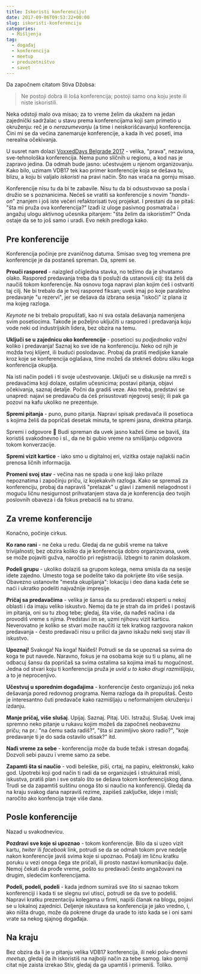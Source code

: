 ```yaml
---
title: Iskoristi konferenciju!
date: 2017-09-06T09:53:22+00:00
slug: iskoristi-konferenciju
categories:
  - Mišljenja
tag:
  - događaj
  - konferencija
  - meetup
  - preduzetništvo
  - savet
---
```


Da započnem citatom Stiva Džobsa:

<!--more-->

> Ne postoji dobra ili loša konferencija; postoji samo ona koju jeste ili niste iskoristili.

Neka odstoji malo ova misao; za to vreme želim da ukažem na jedan zajednički sadržalac u stavu prema konferencijama koji sam primetio u okruženju: reč je o _nerazumevanju_ (a time i neiskorišćavanju) konferencija. Čini mi se da većina zanemaruje konferencije, a kada ih već poseti, ima nerealna očekivanja.

U susret nam dolazi [VoxxedDays Belgrade 2017](https://belgrade.voxxeddays.com) - velika, "prava", nezavisna, sve-tehnološka konferencija. Nema puno sličnih u regionu, a kod nas je zapravo jedina. Da odmah bude jasno: učestvujem u njenom organizovanju. Kako bilo, uzimam VDB17 tek kao primer konferencije koja se dešava tu, blizu, a koju bi valjalo _iskoristi_ na pravi način. Što nas vraća na gornju misao.

Konferencije nisu tu da bi te zabavile. Nisu tu da bi odsustvovao sa posla i družio se s poznanicima. Nećeš se vratiti sa konferencije s novim "_hands-on_" znanjem i još iste večeri refaktorisati tvoj projekat. I prestani da se pitaš: "šta mi pruža ova konferencija?" Izađi iz uloge pasivnog posmatrača i angažuj ulogu aktivnog učesnika pitanjem: "šta želim da iskoristim?" Onda ostaje da se to još samo i uradi. Evo nekih predloga kako.

## Pre konferencije

Konferencija počinje pre zvaničnog datuma. Smisao sveg tog vremena pre konferencije je da postaneš spreman. Da, spremi se.

**Prouči raspored** - naizgled očigledna stavka, no težimo da je shvatamo olako. Raspored predavanja treba da ti posluži da ustanoviš _cilj_: šta želiš da naučiš tokom konferencije. Na osnovu toga napravi plan kojim ćeš i ostvariti taj cilj. Ne bi trebalo da je tvoj raspored fiksan; uvek imaj po koje paralelno predavanje "u rezervi", jer se dešava da izbrana sesija "iskoči" iz plana iz ma kojeg razloga.

_Keynote_ ne bi trebalo propuštati, kao ni sva ostala dešavanja namenjena svim posetiocima. Takođe je poželjno uključiti u raspored i predavanja koju vode neki od industrijskih lidera, bez obzira na temu.

**Uključi se u zajednicu oko konferencije** - posetioci su _podjednako važni_ koliko i predavanja! Saznaj ko sve ide na konferenciju. Neko od njih je možda tvoj klijent, ili budući poslodavac. Probaj da pratiš medijske kanale kroz koje se konferencija oglašava, time možeš da stekneš dobru sliku koga konferencija okuplja.

Na isti način podeli i ti svoje učestvovanje. Uključi se u diskusije na mreži s predavačima koji dolaze, ostalim učesnicima; postavi pitanja, objavi očekivanja, saznaj detalje. Počni da gradiš veze. Ako treba, predstavi se unapred: najavi se predavaču da ćeš prisustovati njegovoj sesiji; ili pak ga pozovi na kafu ukoliko ne prezentuje.

**Spremi pitanja** - puno, puno pitanja. Napravi spisak predavača ili posetioca s kojima želiš da popričaš desetak minuta, te spremi jasna, direktna pitanja.

Spremi i odgovore 🙂 Budi spreman da uvek jasno kažeš čime se baviš, šta koristiš svakodnevno i sl., da ne bi gubio vreme na smišljanju odgovora tokom konverzacije.

**Spremi vizit kartice** - iako smo u digitalnoj eri, vizitka ostaje najlakši način prenosa ličnih informacija.

**Promeni svoj stav** - večina nas ne spada u one koji lako prilaze nepoznatima i započinju priču, iz kojekakvih razloga. Kako se spremaš za konferenciju, probaj da napraviš "prelazak" u glavi i zameniš nelagodnost i moguću ličnu nesigurnost prihvatanjem stava da je konferencija deo tvojih poslovnih obaveza i da fokus prebaciš na tu stranu.

## Za vreme konferencije

Konačno, počinje cirkus.

**Ko rano rani** - ne čeka u redu. Gledaj da ne gubiš vreme na takve trivijalnosti; bez obzira koliko da je konferencija dobro organizovana, uvek se može pojaviti gužva, naročtio pri registraciji. Izbegni to ranim dolaskom.

**Podeli grupu** - ukoliko dolaziš sa grupom kolega, nema smisla da na sesije idete zajedno. Umesto toga se podelite tako da pokrijete što više sesija. Obavezno ustanovite "mesta okupljanja": lokaciju i deo dana kada ćete se naći i ukratko podeliti najvažnije impresije.

**Pričaj sa predavačima** - velika je šansa da su predavači eksperti u nekoj oblasti i da imaju veliko iskustvo. Nemoj da te je strah da im priđeš i postaviš im pitanja, oni su tu zbog tebe; gledaj, šta više, da nađeš načina i da provodiš vreme s njima. Predstavi im se, uzmi njihovu vizit karticu. Neverovatno je koliko se stvari može naučiti iz tek kratkog razgovora nakon predavanja - često predavači nisu u prilici da javno iskažu neki svoj stav ili iskustvo.

**Upoznaj!** Svakoga! Na koga! Naiđeš! Potrudi se da se upoznaš sa svima do koga te put navede. Naravno, fokus je na osobama koje su ti u planu, ali ne odbacuj šansu da popričaš sa svima ostalima sa kojima imaš tu mogućnost. Jedna od stvari koju ti konferencija pruža je _uvid u to kako drugi razmišljaju_, a to je neprocenjivo.

**Učestvuj u sporednim događajima** - konferencije često organizuju još neka dešavanja pored redovnog programa. Nema razloga da ih propuštaš. Često je interesantno čuti predavače kako razmišljaju u neformalnijem okruženju i izdanju.

**Manje pričaj, više slušaj**. Upijaj. Saznaj. Pitaj. Uči. Istražuj. Slušaj. Uvek imaj spremno neko pitanje u rukavu kojim možeš da započneš neobaveznu priču; na pr.: "na čemu sada radiš?", "šta si zanimljivo skoro radio?", "koje predavanje ti je do sada ostavilo utisak?" itd.

**Nađi vreme za sebe** - konferencija može da bude težak i stresan događaj. Dozvoli sebi pauzu i vreme samo za sebe.

**Zapamti šta si naučio** - vodi beleške, piši, crtaj, na papiru, elektronski, kako god. Upotrebi koji god način ti radi da se organizuješ i struktuiraš misli, iskustva, pratiš plan i sve ostalo što se dešava tokom konferencijskog dana. Trudi se da zapamtiš suštinu onoga što si naučio na konferenciji. Gledaj da na kraju svakog dana napraviš rezime, zapišeš zaključke, ideje i misli; naročito ako konfencija traje više dana.

## Posle konferencije

Nazad u svakodnevicu.

**Pozdravi sve koje si upoznao** - tokom konferencije. Bilo da si uzeo vizit kartu, _twiter_ ili _facebook_ link, potrudi se da se odmah tokom prve nedelje nakon konferencije javiš svima koje si upoznao. Pošalji im ličnu kratku poruku u vezi onoga čega ste pričali, ili prosto nastavi komunikaciju dalje. Nemoj čekati da prođe vreme, pošto su predavači često angažovani na drugim, sledećim konferencijama.

**Podeli, podeli, podeli** - kada jednom sumiraš sve što si saznao tokom konferenciji i kada ti se slegnu svi utisci, potrudi se da sve to podeliš. Napravi kratku prezentaciju kolegama u firmi, napiši članak na blogu, pojavi se u lokalnoj zajednici. Deljenje iskustava sa konferencija je jako vredno, i, ako ništa drugo, može da pokrene druge da urade to isto kada se i oni sami vrate sa nekog sjajnog događaja.

## Na kraju

Bez obzira da li je u pitanju velika VDB17 konferencija, ili neki polu-dnevni _meetup_, gledaj da ih iskoristiš na najbolji način za tebe samog. Iako gornji citat nije zaista izrekao Stiv, gledaj da ga upamtiš i primeniš. Toliko.
